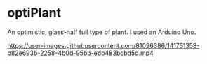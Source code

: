# optiPlant
An optimistic, glass-half full type of plant. I used an Arduino Uno.


https://user-images.githubusercontent.com/81096386/141751358-b82e693b-2258-4b0d-95bb-edb483bcbd5d.mp4

